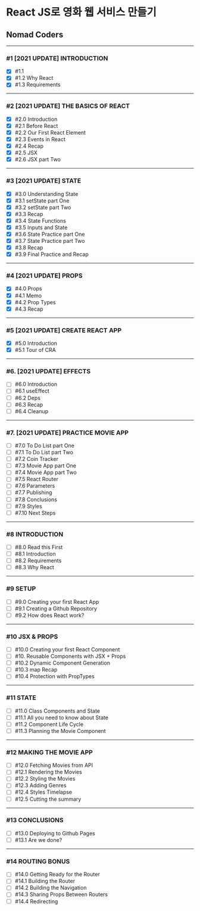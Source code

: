 # React JS로 영화 웹 서비스 만들기

## Nomad Coders

---

### #1 [2021 UPDATE] INTRODUCTION

- [x] #1.1
- [x] #1.2 Why React
- [x] #1.3 Requirements

---

### #2 [2021 UPDATE] THE BASICS OF REACT

- [x] #2.0 Introduction
- [x] #2.1 Before React
- [x] #2.2 Our First React Element
- [x] #2.3 Events in React
- [x] #2.4 Recap
- [x] #2.5 JSX
- [x] #2.6 JSX part Two

---

### #3 [2021 UPDATE] STATE

- [x] #3.0 Understanding State
- [x] #3.1 setState part One
- [x] #3.2 setState part Two
- [x] #3.3 Recap
- [x] #3.4 State Functions
- [x] #3.5 Inputs and State
- [x] #3.6 State Practice part One
- [x] #3.7 State Practice part Two
- [x] #3.8 Recap
- [x] #3.9 Final Practice and Recap

---

### #4 [2021 UPDATE] PROPS

- [x] #4.0 Props
- [x] #4.1 Memo
- [x] #4.2 Prop Types
- [x] #4.3 Recap

---

### #5 [2021 UPDATE] CREATE REACT APP

- [x] #5.0 Introduction
- [x] #5.1 Tour of CRA

---

### #6. [2021 UPDATE] EFFECTS

- [ ] #6.0 Introduction
- [ ] #6.1 useEffect
- [ ] #6.2 Deps
- [ ] #6.3 Recap
- [ ] #6.4 Cleanup

---

### #7. [2021 UPDATE] PRACTICE MOVIE APP

- [ ] #7.0 To Do List part One
- [ ] #7.1 To Do List part Two
- [ ] #7.2 Coin Tracker
- [ ] #7.3 Movie App part One
- [ ] #7.4 Movie App part Two
- [ ] #7.5 React Router
- [ ] #7.6 Parameters
- [ ] #7.7 Publishing
- [ ] #7.8 Conclusions
- [ ] #7.9 Styles
- [ ] #7.10 Next Steps

---

### #8 INTRODUCTION

- [ ] #8.0 Read this First
- [ ] #8.1 Introduction
- [ ] #8.2 Requirements
- [ ] #8.3 Why React

---

### #9 SETUP

- [ ] #9.0 Creating your first React App
- [ ] #9.1 Creating a Github Repository
- [ ] #9.2 How does React work?

---

### #10 JSX & PROPS

- [ ] #10.0 Creating your first React Component
- [ ] #10. Reusable Components with JSX + Props
- [ ] #10.2 Dynamic Component Generation
- [ ] #10.3 map Recap
- [ ] #10.4 Protection with PropTypes

---

### #11 STATE

- [ ] #11.0 Class Components and State
- [ ] #11.1 All you need to know about State
- [ ] #11.2 Component Life Cycle
- [ ] #11.3 Planning the Movie Component

---

### #12 MAKING THE MOVIE APP

- [ ] #12.0 Fetching Movies from API
- [ ] #12.1 Rendering the Movies
- [ ] #12.2 Styling the Movies
- [ ] #12.3 Adding Genres
- [ ] #12.4 Styles Timelapse
- [ ] #12.5 Cutting the summary

---

### #13 CONCLUSIONS

- [ ] #13.0 Deploying to Github Pages
- [ ] #13.1 Are we done?

---

### #14 ROUTING BONUS

- [ ] #14.0 Getting Ready for the Router
- [ ] #14.1 Building the Router
- [ ] #14.2 Building the Navigation
- [ ] #14.3 Sharing Props Between Routers
- [ ] #14.4 Redirecting
